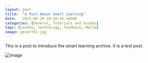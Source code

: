 ```yaml
---
layout: post
title:  "A Post About Smart Learning"
date:   2023-09-29 10:30:30 +0200
categories: [General, Tutorials and Guides]
tags: [London, technology, feedback, Malta]
image: genart01.jpg
---
```



This is a post to introduce the smart learning archive. It is a test post. 


![image]({{site.baseurl}}/assets/images/genart01.jpg)

<!-- [jekyll-docs]: https://jekyllrb.com/docs/home
[jekyll-gh]:   https://github.com/jekyll/jekyll
[jekyll-talk]: https://talk.jekyllrb.com/ -->
